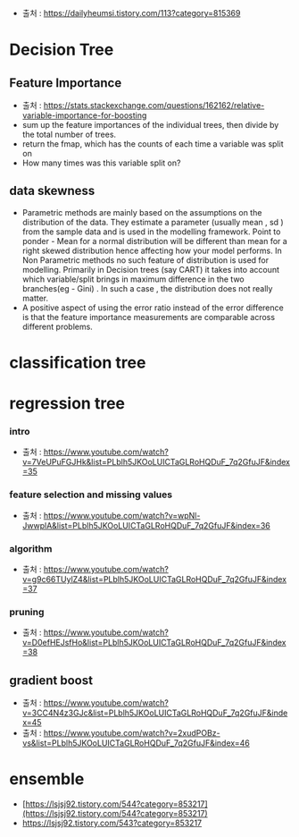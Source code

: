 - 출처 : https://dailyheumsi.tistory.com/113?category=815369
# Decision Tree
## Feature Importance
- 출처 : https://stats.stackexchange.com/questions/162162/relative-variable-importance-for-boosting
- sum up the feature importances of the individual trees, then divide by the total number of trees.
- return the fmap, which has the counts of each time a  variable was split on
- How many times was this variable split on?
## data skewness
- Parametric methods are mainly based on the assumptions on the distribution of the data. They estimate a parameter (usually mean , sd ) from the sample data and is used in the modelling framework.
Point to ponder - Mean for a normal distribution will be different than mean for a right skewed distribution hence affecting how your model performs.
In Non Parametric methods no such feature of distribution is used for modelling. Primarily in Decision trees (say CART) it takes into account which variable/split brings in maximum difference in the two branches(eg - Gini) . In such a case , the distribution does not really matter.
- A positive aspect of using the error ratio instead of the error difference is that the feature importance measurements are comparable across different problems.
# classification tree
# regression tree
### intro
- 출처 : https://www.youtube.com/watch?v=7VeUPuFGJHk&list=PLblh5JKOoLUICTaGLRoHQDuF_7q2GfuJF&index=35
### feature selection and missing values
- 출처 : https://www.youtube.com/watch?v=wpNl-JwwplA&list=PLblh5JKOoLUICTaGLRoHQDuF_7q2GfuJF&index=36
### algorithm
- 출처 : https://www.youtube.com/watch?v=g9c66TUylZ4&list=PLblh5JKOoLUICTaGLRoHQDuF_7q2GfuJF&index=37
### pruning
- 출처 : https://www.youtube.com/watch?v=D0efHEJsfHo&list=PLblh5JKOoLUICTaGLRoHQDuF_7q2GfuJF&index=38
## gradient boost
- 출처 : https://www.youtube.com/watch?v=3CC4N4z3GJc&list=PLblh5JKOoLUICTaGLRoHQDuF_7q2GfuJF&index=45
- 출처 : https://www.youtube.com/watch?v=2xudPOBz-vs&list=PLblh5JKOoLUICTaGLRoHQDuF_7q2GfuJF&index=46
# ensemble
- [https://lsjsj92.tistory.com/544?category=853217](https://lsjsj92.tistory.com/544?category=853217)
- https://lsjsj92.tistory.com/543?category=853217
